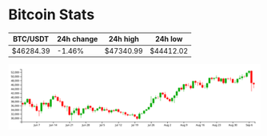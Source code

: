 # Bitcoin Stats

BTC/USDT|24h change|24h high|24h low|
|---|---|---|---|
|$46284.39|-1.46%|$47340.99|$44412.02|

<img src="./chart.svg">
